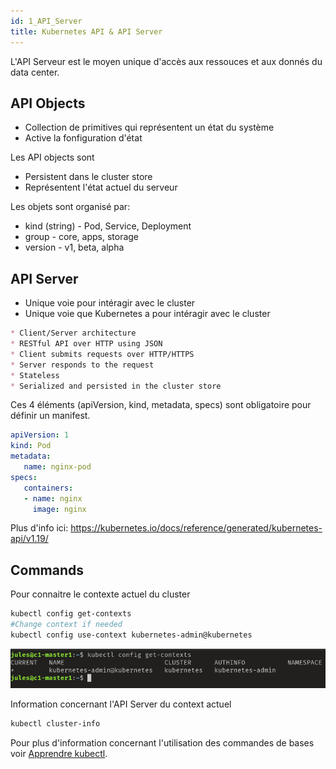 ```yaml
---
id: 1_API_Server
title: Kubernetes API & API Server
---
```


L'API Serveur est le moyen unique d'accès aux ressouces et aux donnés du data center.

## API Objects
* Collection de primitives qui représentent un état du système
* Active la fonfiguration d'état

Les API objects sont 
* Persistent dans le cluster store
* Représentent l'état actuel du serveur

Les objets sont organisé par:
* kind (string) - Pod, Service, Deployment
* group - core, apps, storage
* version - v1, beta, alpha 

## API Server
* Unique voie pour intéragir avec le cluster
* Unique voie que Kubernetes a pour intéragir avec le cluster

```md
* Client/Server architecture
* RESTful API over HTTP using JSON
* Client submits requests over HTTP/HTTPS
* Server responds to the request
* Stateless
* Serialized and persisted in the cluster store
```

Ces 4 éléments (apiVersion, kind, metadata, specs) sont obligatoire pour définir un manifest.
 ```yaml
 apiVersion: 1
 kind: Pod
 metadata:
    name: nginx-pod
specs:
    containers:
    - name: nginx
      image: nginx
 ```

 Plus d'info ici: https://kubernetes.io/docs/reference/generated/kubernetes-api/v1.19/


 ## Commands

 Pour connaitre le contexte actuel du cluster
 ```bash
 kubectl config get-contexts
 #Change context if needed
 kubectl config use-context kubernetes-admin@kubernetes
 ```

 ![get context](assets/get_context.png)

 Information concernant l'API Server du context actuel
 ```bash
 kubectl cluster-info
 ```

 Pour plus d'information concernant l'utilisation des commandes de bases voir [Apprendre kubectl](../1_install_&_configuration/4_use_Kubectl.md).